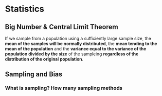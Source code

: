 # Statistics

## Big Number & Central Limit Theorem

If we sample from a population using a sufficiently large sample size, the **mean of the samples will be normally distributed**, the **mean tending to the mean of the population** and  the **variance equal to the variance of the population divided by the size** of the sampleing **regardless of the distribution of the original population**.

## Sampling and Bias

### What is sampling? How many sampling methods

